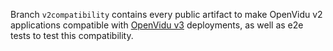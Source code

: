 Branch `v2compatibility` contains every public artifact to make OpenVidu v2 applications compatible with [OpenVidu v3](https://openvidu.io) deployments, as well as e2e tests to test this compatibility.